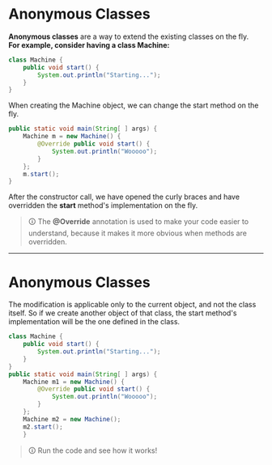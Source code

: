 # Anonymous Classes
**Anonymous classes** are a way to extend the existing classes on the fly.  
**For example, consider having a class Machine:**

```java
class Machine {  
	public void start() {  
		System.out.println("Starting...");  
	}  
}
```

When creating the Machine object, we can change the start method on the fly.

```java
public static void main(String[ ] args) {
	Machine m = new Machine() {
		@Override public void start() {
			System.out.println("Wooooo");
		}
	};
	m.start();
}
```

After the constructor call, we have opened the curly braces and have overridden the **start** method's implementation on the fly.

>🛈 The **@Override** annotation is used to make your code easier to understand, because it makes it more obvious when methods are overridden.

---

# Anonymous Classes  
The modification is applicable only to the current object, and not the class itself. So if we create another object of that class, the start method's implementation will be the one defined in the class.

```java
class Machine {
	public void start() {
		System.out.println("Starting...");
	}
}
public static void main(String[ ] args) {
	Machine m1 = new Machine() {
		@Override public void start() {
			System.out.println("Wooooo");
		}
	};
	Machine m2 = new Machine();
	m2.start();
	}
```

>🛈 Run the code and see how it works!